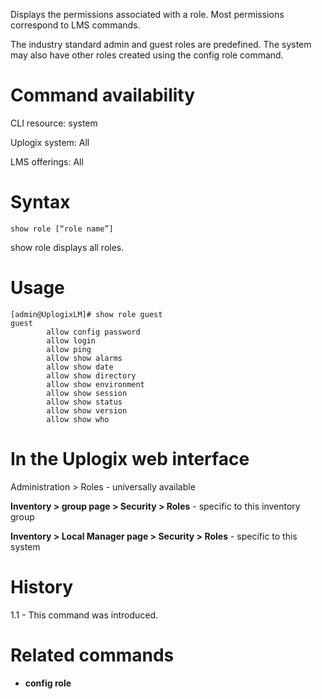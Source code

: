 <!-- 5.4 -->

Displays the permissions associated with a role. Most permissions correspond to LMS commands.

The industry standard admin and guest roles are predefined. The system may also have other roles created using the config role command.

# Command availability 

CLI resource: system

Uplogix system: All

LMS offerings: All

# Syntax 

```
show role [“role name”]
```

show role displays all roles.

# Usage 

```
[admin@UplogixLM]# show role guest
guest
        allow config password
        allow login
        allow ping
        allow show alarms
        allow show date
        allow show directory
        allow show environment
        allow show session
        allow show status
        allow show version
        allow show who
```

# In the Uplogix web interface

Administration > Roles - universally available

**Inventory > group page > Security > Roles** - specific to this inventory group

**Inventory > Local Manager page > Security > Roles** - specific to this system

# History 

1.1 - This command was introduced.

# Related commands 

- **config role**
